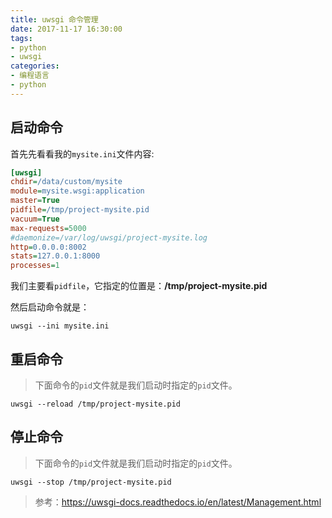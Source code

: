 ```yaml
---
title: uwsgi 命令管理
date: 2017-11-17 16:30:00
tags:
- python
- uwsgi
categories:
- 编程语言
- python
---
```

## 启动命令

首先先看看我的`mysite.ini`文件内容:

````ini
[uwsgi]
chdir=/data/custom/mysite
module=mysite.wsgi:application
master=True
pidfile=/tmp/project-mysite.pid
vacuum=True
max-requests=5000
#daemonize=/var/log/uwsgi/project-mysite.log
http=0.0.0.0:8002
stats=127.0.0.1:8000
processes=1
````

我们主要看`pidfile`，它指定的位置是：**/tmp/project-mysite.pid**

然后启动命令就是：

````shell
uwsgi --ini mysite.ini
````

## 重启命令

> 下面命令的`pid`文件就是我们启动时指定的`pid`文件。

````shell
uwsgi --reload /tmp/project-mysite.pid
````

## 停止命令

> 下面命令的`pid`文件就是我们启动时指定的`pid`文件。

````shell
uwsgi --stop /tmp/project-mysite.pid
````

> 参考：https://uwsgi-docs.readthedocs.io/en/latest/Management.html
